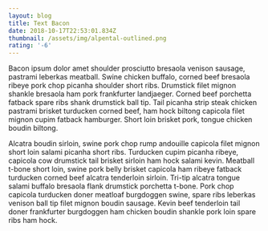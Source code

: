 ```yaml
---
layout: blog
title: Text Bacon
date: 2018-10-17T22:53:01.834Z
thumbnail: /assets/img/alpental-outlined.png
rating: '-6'
---
```

Bacon ipsum dolor amet shoulder prosciutto bresaola venison sausage, pastrami leberkas meatball. Swine chicken buffalo, corned beef bresaola ribeye pork chop picanha shoulder short ribs. Drumstick filet mignon shankle bresaola ham pork frankfurter landjaeger. Corned beef porchetta fatback spare ribs shank drumstick ball tip. Tail picanha strip steak chicken pastrami brisket turducken corned beef, ham hock biltong capicola filet mignon cupim fatback hamburger. Short loin brisket pork, tongue chicken boudin biltong.



Alcatra boudin sirloin, swine pork chop rump andouille capicola filet mignon short loin salami picanha short ribs. Turducken cupim picanha ribeye, capicola cow drumstick tail brisket sirloin ham hock salami kevin. Meatball t-bone short loin, swine pork belly brisket capicola ham ribeye fatback turducken corned beef alcatra tenderloin sirloin. Tri-tip alcatra tongue salami buffalo bresaola flank drumstick porchetta t-bone. Pork chop capicola turducken doner meatloaf burgdoggen swine, spare ribs leberkas venison ball tip filet mignon boudin sausage. Kevin beef tenderloin tail doner frankfurter burgdoggen ham chicken boudin shankle pork loin spare ribs ham hock.

